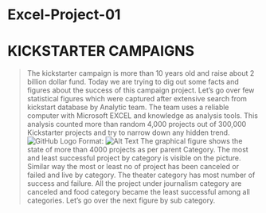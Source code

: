 # Excel-Project-01
# KICKSTARTER CAMPAIGNS

>The kickstarter campaign is more than 10 years old and raise about 2 billion dollar fund. Today we are trying to dig out some facts and figures about the success of this campaign project. Let’s go over few statistical figures which were captured after extensive search from kickstart database by Analytic team. The team uses a reliable computer with Microsoft EXCEL and knowledge as analysis tools. This analysis counted more than random 4,000 projects out of 300,000 Kickstarter projects and try to narrow down any hidden trend.
![GitHub Logo](/images/logo.png)
Format: ![Alt Text](url)
The graphical figure shows the state of more than 4000 projects as per parent Category. The most and least successful project by category is visible on the picture. Similar way the most or least no of project has been canceled or failed and live by category. The theater category has most number of success and failure. All the project under journalism category are canceled and food category became the least successful among all categories. Let’s go over the next figure by sub category.
